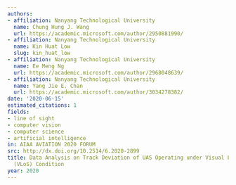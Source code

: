 ```yaml
---
authors:
- affiliation: Nanyang Technological University
  name: Chung Hung J. Wang
  url: https://academic.microsoft.com/author/2950881990/
- affiliation: Nanyang Technological University
  name: Kin Huat Low
  slug: kin_huat_low
- affiliation: Nanyang Technological University
  name: Ee Meng Ng
  url: https://academic.microsoft.com/author/2968048639/
- affiliation: Nanyang Technological University
  name: Yang Jie E. Chan
  url: https://academic.microsoft.com/author/3034278382/
date: '2020-06-15'
estimated_citations: 1
fields:
- line of sight
- computer vision
- computer science
- artificial intelligence
in: AIAA AVIATION 2020 FORUM
src: http://dx.doi.org/10.2514/6.2020-2899
title: Data Analysis on Track Deviation of UAS Operating under Visual Line of Sight
  (VLoS) Condition
year: 2020
---
```

